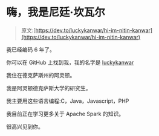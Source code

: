 # 嗨，我是尼廷·坎瓦尔

> 原文:[https://dev.to/luckykanwar/hi-im-nitin-kanwar](https://dev.to/luckykanwar/hi-im-nitin-kanwar)

我已经编码 6 年了。

你可以在 GitHub 上找到我，我的名字是 [luckykanwar](https://github.com/luckykanwar)

我住在德克萨斯州的阿灵顿。

我是阿灵顿德克萨斯大学的研究生。

我主要用这些语言编程:C，Java，Javascript，PHP

我目前正在学习更多关于 Apache Spark 的知识。

很高兴见到你。